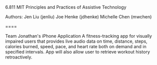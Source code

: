 6.811 MIT 
Principles and Practices of Assistive Technology

Authors: 
Jen Liu (jenliu)
Joe Henke (jdhenke)
Michelle Chen (mwchen)

====

Team Jonathan's iPhone Application
A fitness-tracking app for visually impaired users that provides live audio data on time, distance, steps, calories burned, speed, pace, and heart rate both on demand and in specified intervals. App will also allow user to retrieve workout history retroactively.
